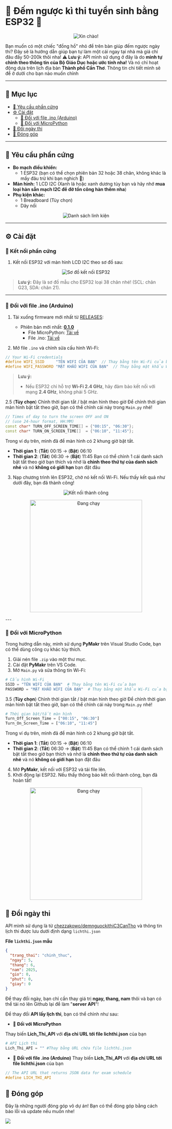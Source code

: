 # 📆 Đếm ngược kì thi tuyển sinh bằng ESP32 📆

<p align="center">
  <img src="./docs/assets/images/header_new.png" alt="Xin chào!">
</p>

Bạn muốn có một chiếc "đồng hồ" nhỏ để trên bàn giúp đếm ngược ngày thi? Đây sẽ là hướng dẫn giúp bạn tự làm một cái ngay tại nhà mà giá chỉ đâu đấy 50-200k thôi nha!
**⚠️ Lưu ý:** API mình sử dụng ở đây là do **mình tự chỉnh theo thông tin của Bộ Giáo Dục hoặc ước tính nha!** Và nó chỉ hoạt động dựa trên lịch địa bàn **Thành phố Cần Thơ**. Thông tin chi tiết mình sẽ để ở dưới cho bạn nào muốn chỉnh

---

## 📖 Mục lục
- [📌 Yêu cầu phần cứng](#-yêu-cầu-phần-cứng)
- [⚙️ Cài đặt](#️-cài-đặt)
  - [💾 Đối với file .ino (Arduino)](#-đối-với-file-ino-arduino)
  - [🐍 Đối với MicroPython](#-đối-với-micropython)
- [📆 Đổi ngày thi](#-đổi-ngày-thi)
- [🤝 Đóng góp](#-đóng-góp)
---

## 📌 Yêu cầu phần cứng
- **Bo mạch điều khiển:**
  - 1 ESP32 (bạn có thể chọn phiên bản 32 hoặc 38 chân, không khác là mấy đâu trừ khi bạn nghich 🐧)
- **Màn hình:** 1 LCD I2C (Xanh lá hoặc xanh dương tùy bạn và hãy nhớ **mua loại hàn sẵn mạch I2C để đỡ tốn công hàn thêm nha**)
- **Phụ kiện khác:**
  - 1 Breadboard (Tùy chọn)
  - Dây nối 

<p align="center">
  <img src="./docs/assets/images/hw.png" alt="Danh sách linh kiện">
</p>

---

## ⚙️ Cài đặt

### 🔌 Kết nối phần cứng
1. Kết nối ESP32 với màn hình LCD I2C theo sơ đồ sau:
<p align="center">
  <img src="./docs/assets/images/diagram/esp32_diagram-vi.png" alt="Sơ đồ kết nối ESP32">
</p>

> **Lưu ý:** Đây là sơ đồ mẫu cho ESP32 loại 38 chân nhé! (SCL: chân G23, SDA: chân 21).

---

### 💾 Đối với file .ino (Arduino)
1. Tải xuống firmware mới nhất từ [RELEASES](https://github.com/chezzakowo/DemNguocKiThiArduino/releases):
   - Phiên bản mới nhất: **[0.1.0](https://github.com/chezzakowo/ArduinoThing/releases/0.1.0)**
     - File MicroPython: [Tải về](https://github.com/chezzakowo/DemNguocKiThiArduino/releases/download/0.1.0/Code_MicroPython-ESP32.zip)
     - File .ino: [Tải về](https://github.com/chezzakowo/DemNguocKiThiArduino/releases/download/0.1.0/demnguoc.ino)

2. Mở file `.ino` và chỉnh sửa cấu hình Wi-Fi:
```cpp
// Your Wi-Fi credentials
#define WIFI_SSID     "TÊN WIFI CỦA BẠN"  // Thay bằng tên Wi-Fi của bạn
#define WIFI_PASSWORD "MẬT KHẨU WIFI CỦA BẠN"  // Thay bằng mật khẩu Wi-Fi của bạn
```

> **Lưu ý:**  
> - Nếu ESP32 chỉ hỗ trợ **Wi-Fi 2.4 GHz**, hãy đảm bảo kết nối với mạng **2.4 GHz**, không phải 5 GHz.

2.5 (**Tùy chọn**) Chỉnh thời gian tắt / bật màn hình theo giờ
Để chỉnh thời gian màn hình bật tắt theo giờ, bạn có thể chỉnh cái này trong `Main.py` nhé!
```cpp
// Times of day to turn the screen OFF and ON
// (use 24-hour format, HH:MM)
const char* TURN_OFF_SCREEN_TIME[] = {"00:15", "06:30"};
const char* TURN_ON_SCREEN_TIME[]  = {"06:10", "11:45"};
```
Trong ví dụ trên, mình đã để màn hình có 2 khung giờ bật tắt.
 - **Thời gian 1**: (**Tắt**) 00:15 -> (**Bật**) 06:10
 - **Thời gian 2**: (**Tắt**) 06:30 -> (**Bật**) 11:45
Bạn có thể chỉnh 1 cái danh sách bật tắt theo giờ bạn thích và nhớ là **chỉnh theo thứ tự của danh sách nhé** và nó **không có giới hạn** bạn đặt đâu

3. Nạp chương trình lên ESP32, chờ nó kết nối Wi-Fi. Nếu thấy kết quả như dưới đây, bạn đã thành công!

<p align="center">
  <img src="./docs/assets/images/header_new.png" alt="Kết nối thành công">
</p>
<p align="center">
  <img src="./docs/assets/images/March7th/March7th_3.png" width="350" height="350" alt="Đang chạy">
</p>
---

### 🐍 Đối với MicroPython
Trong hướng dẫn này, mình sử dụng **PyMakr** trên Visual Studio Code, bạn có thể dùng công cụ khác tùy thích.

1. Giải nén file `.zip` vào một thư mục.
2. Cài đặt **PyMakr** trên VS Code.
3. Mở `Main.py` và sửa thông tin Wi-Fi:
```python
# Cấu hình Wi-Fi
SSID = "TÊN WIFI CỦA BẠN"  # Thay bằng tên Wi-Fi của bạn
PASSWORD = "MẬT KHẨU WIFI CỦA BẠN"  # Thay bằng mật khẩu Wi-Fi của bạn
```
3.5 (**Tùy chọn**) Chỉnh thời gian tắt / bật màn hình theo giờ
Để chỉnh thời gian màn hình bật tắt theo giờ, bạn có thể chỉnh cái này trong `Main.py` nhé!
```python
# Thời gian bật/tắt màn hình
Turn_Off_Screen_Time = ["00:15", "06:30"]
Turn_On_Screen_Time = ["06:10", "11:45"]
```
Trong ví dụ trên, mình đã để màn hình có 2 khung giờ bật tắt.
 - **Thời gian 1**: (**Tắt**) 00:15 -> (**Bật**) 06:10
 - **Thời gian 2**: (**Tắt**) 06:30 -> (**Bật**) 11:45
Bạn có thể chỉnh 1 cái danh sách bật tắt theo giờ bạn thích và nhớ là **chỉnh theo thứ tự của danh sách nhé** và nó **không có giới hạn** bạn đặt đâu

4. Mở **PyMakr**, kết nối với ESP32 và tải file lên.
5. Khởi động lại ESP32. Nếu thấy thông báo kết nối thành công, bạn đã hoàn tất!

<p align="center">
  <img src="./docs/assets/images/March7th/March7th_3.png" width="350" height="350" alt="Đang chạy">
</p>

## 📆 Đổi ngày thi
API mình sử dụng là từ [chezzakowo/demnguockithiC3CanTho](https://github.com/chezzakowo/demnguockithiC3CanTho/blob/main/api/demnguoc/lichthi.json) và thông tin lịch thi được lưu dưới định dạng ``lichthi.json``

**File `lichthi.json` mẫu**
```json
{
  "trang_thai": "chinh_thuc",
  "ngay": 5,
  "thang": 6,
  "nam": 2025,
  "gio": 0,
  "phut": 0,
  "giay": 0
}
```

Để thay đổi ngày, bạn chỉ cần thay giá trị **ngay, thang, nam** thôi và bạn có thể tải nó lên Github lại để làm "**server API**"!

Để thay đổi **API lấy lịch thi**, bạn có thể chỉnh như sau:
- **🐍 Đối với MicroPython**

Thay biến **Lich_Thi_API** với **địa chỉ URL tới file lichthi.json** của bạn
```python
# API Lịch thi
Lich_Thi_API = "" #Thay bằng URL chứa file lichthi.json
```

- **💾 Đối với file .ino (Arduino)**
Thay biến **Lich_Thi_API** với **địa chỉ URL tới file lichthi.json** của bạn
```cpp
// The API URL that returns JSON data for exam schedule
#define LICH_THI_API
```

## 🤝 Đóng góp 
Đây là những người đóng góp vô dự án! Bạn có thể đóng góp bằng cách báo lỗi và update nếu muốn nhe!

<a href="https://github.com/chezzakowo/LunarSMP-Archive/graphs/contributors">
  <img src="https://contrib.rocks/image?repo=chezzakowo/LunarSMP-Archive" />
</a>
